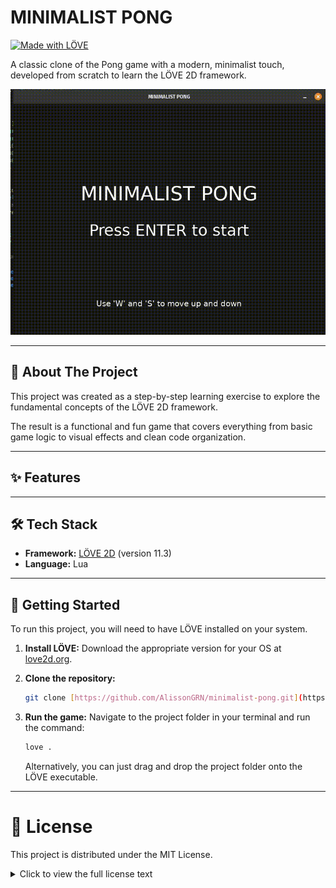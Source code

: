 # MINIMALIST PONG

[![Made with LÖVE](https://img.shields.io/badge/made%20with-L%C3%96VE-e33b5d.svg)](https://love2d.org)

A classic clone of the Pong game with a modern, minimalist touch, developed from scratch to learn the LÖVE 2D framework.

![Minimalist Pong Gameplay](gameplay.gif)

---

## 📜 About The Project

This project was created as a step-by-step learning exercise to explore the fundamental concepts of the LÖVE 2D framework.

The result is a functional and fun game that covers everything from basic game logic to visual effects and clean code organization.

---

## ✨ Features

---

## 🛠️ Tech Stack

* **Framework:** [LÖVE 2D](https://love2d.org) (version 11.3)
* **Language:** Lua

---

## 🚀 Getting Started

To run this project, you will need to have LÖVE installed on your system.

1.  **Install LÖVE:** Download the appropriate version for your OS at [love2d.org](https://love2d.org).

2.  **Clone the repository:**
    ```sh
    git clone [https://github.com/AlissonGRN/minimalist-pong.git](https://github.com/AlissonGRN/minimalist-pong.git)
    ```

3.  **Run the game:** Navigate to the project folder in your terminal and run the command:
    ```sh
    love .
    ```
    Alternatively, you can just drag and drop the project folder onto the LÖVE executable.

---

# 📄 License

This project is distributed under the MIT License.

<details>
<summary>Click to view the full license text</summary>

```text
MIT License

Copyright (c) 2025 Alisson Nascimento

Permission is hereby granted, free of charge, to any person obtaining a copy
of this software and associated documentation files (the "Software"), to deal
in the Software without restriction, including without limitation the rights
to use, copy, modify, merge, publish, distribute, sublicense, and/or sell
copies of the Software, and to permit persons to whom the Software is
furnished to do so, subject to the following conditions:

The above copyright notice and this permission notice shall be included in all
copies or substantial portions of the Software.

THE SOFTWARE IS PROVIDED "AS IS", WITHOUT WARRANTY OF ANY KIND, EXPRESS OR
IMPLIED, INCLUDING BUT NOT LIMITED TO THE WARRANTIES OF MERCHANTABILITY,
FITNESS FOR A PARTICULAR PURPOSE AND NONINFRINGEMENT. IN NO EVENT SHALL THE
AUTHORS OR COPYRIGHT HOLDERS BE LIABLE FOR ANY CLAIM, DAMAGES OR OTHER
LIABILITY, WHETHER IN AN ACTION OF CONTRACT, TORT OR OTHERWISE, ARISING FROM,
OUT OF OR IN CONNECTION WITH THE SOFTWARE OR THE USE OR OTHER DEALINGS IN THE
SOFTWARE.


</details>
